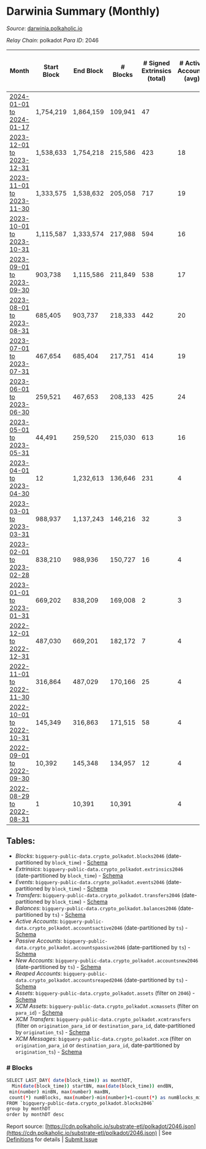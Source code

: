 # Darwinia Summary (Monthly)

_Source_: [darwinia.polkaholic.io](https://darwinia.polkaholic.io)

*Relay Chain*: polkadot
*Para ID*: 2046



| Month | Start Block | End Block | # Blocks | # Signed Extrinsics (total) | # Active Accounts (avg) | # Addresses with Balances (max) | Issues |
| ----- | ----------- | --------- | -------- | --------------------------- | ----------------------- | ------------------------------- | ------ |
| [2024-01-01 to 2024-01-17](/polkadot/2046-darwinia/2024-01-31.md) | 1,754,219 | 1,864,159 | 109,941 | 47 |  | 1,024 | -   |   
| [2023-12-01 to 2023-12-31](/polkadot/2046-darwinia/2023-12-31.md) | 1,538,633 | 1,754,218 | 215,586 | 423 | 18 | 992 | -   |   
| [2023-11-01 to 2023-11-30](/polkadot/2046-darwinia/2023-11-30.md) | 1,333,575 | 1,538,632 | 205,058 | 717 | 19 | 936 | -   |   
| [2023-10-01 to 2023-10-31](/polkadot/2046-darwinia/2023-10-31.md) | 1,115,587 | 1,333,574 | 217,988 | 594 | 16 | 890 | -   |   
| [2023-09-01 to 2023-09-30](/polkadot/2046-darwinia/2023-09-30.md) | 903,738 | 1,115,586 | 211,849 | 538 | 17 | 846 | -   |   
| [2023-08-01 to 2023-08-31](/polkadot/2046-darwinia/2023-08-31.md) | 685,405 | 903,737 | 218,333 | 442 | 20 | 812 | -   |   
| [2023-07-01 to 2023-07-31](/polkadot/2046-darwinia/2023-07-31.md) | 467,654 | 685,404 | 217,751 | 414 | 19 | 774 | -   |   
| [2023-06-01 to 2023-06-30](/polkadot/2046-darwinia/2023-06-30.md) | 259,521 | 467,653 | 208,133 | 425 | 24 | 737 | -   |   
| [2023-05-01 to 2023-05-31](/polkadot/2046-darwinia/2023-05-31.md) | 44,491 | 259,520 | 215,030 | 613 | 16 | 688 | -   |   
| [2023-04-01 to 2023-04-30](/polkadot/2046-darwinia/2023-04-30.md) | 12 | 1,232,613 | 136,646 | 231 | 4 | 552 | - 1,095,956 (88.91%) |   
| [2023-03-01 to 2023-03-31](/polkadot/2046-darwinia/2023-03-31.md) | 988,937 | 1,137,243 | 146,216 | 32 | 3 | 22 | - 2,091 (1.41%) |   
| [2023-02-01 to 2023-02-28](/polkadot/2046-darwinia/2023-02-28.md) | 838,210 | 988,936 | 150,727 | 16 | 4 | 19 | -   |   
| [2023-01-01 to 2023-01-31](/polkadot/2046-darwinia/2023-01-31.md) | 669,202 | 838,209 | 169,008 | 2 | 3 | 19 | -   |   
| [2022-12-01 to 2022-12-31](/polkadot/2046-darwinia/2022-12-31.md) | 487,030 | 669,201 | 182,172 | 7 | 4 | 19 | -   |   
| [2022-11-01 to 2022-11-30](/polkadot/2046-darwinia/2022-11-30.md) | 316,864 | 487,029 | 170,166 | 25 | 4 | 18 | -   |   
| [2022-10-01 to 2022-10-31](/polkadot/2046-darwinia/2022-10-31.md) | 145,349 | 316,863 | 171,515 | 58 | 4 | 18 | -   |   
| [2022-09-01 to 2022-09-30](/polkadot/2046-darwinia/2022-09-30.md) | 10,392 | 145,348 | 134,957 | 12 | 4 | 8 | -   |   
| [2022-08-29 to 2022-08-31](/polkadot/2046-darwinia/2022-08-31.md) | 1 | 10,391 | 10,391 |  | 4 | 2 | -   |   

## Tables:

* _Blocks_: `bigquery-public-data.crypto_polkadot.blocks2046` (date-partitioned by `block_time`) - [Schema](/schema/balances.json)
* _Extrinsics_: `bigquery-public-data.crypto_polkadot.extrinsics2046` (date-partitioned by `block_time`) - [Schema](/schema/extrinsics.json)
* _Events_: `bigquery-public-data.crypto_polkadot.events2046` (date-partitioned by `block_time`) - [Schema](/schema/events.json)
* _Transfers_: `bigquery-public-data.crypto_polkadot.transfers2046` (date-partitioned by `block_time`) - [Schema](/schema/transfers.json)
* _Balances_: `bigquery-public-data.crypto_polkadot.balances2046` (date-partitioned by `ts`) - [Schema](/schema/balances.json)
* _Active Accounts_: `bigquery-public-data.crypto_polkadot.accountsactive2046` (date-partitioned by `ts`) - [Schema](/schema/accountsactive.json)
* _Passive Accounts_: `bigquery-public-data.crypto_polkadot.accountspassive2046` (date-partitioned by `ts`) - [Schema](/schema/accountspassive.json)
* _New Accounts_: `bigquery-public-data.crypto_polkadot.accountsnew2046` (date-partitioned by `ts`) - [Schema](/schema/accountsnew.json)
* _Reaped Accounts_: `bigquery-public-data.crypto_polkadot.accountsreaped2046` (date-partitioned by `ts`) - [Schema](/schema/accountsreaped.json)
* _Assets_: `bigquery-public-data.crypto_polkadot.assets` (filter on `2046`) - [Schema](/schema/assets.json)
* _XCM Assets_: `bigquery-public-data.crypto_polkadot.xcmassets` (filter on `para_id`) - [Schema](/schema/xcmassets.json)
* _XCM Transfers_: `bigquery-public-data.crypto_polkadot.xcmtransfers` (filter on `origination_para_id` or `destination_para_id`, date-partitioned by `origination_ts`) - [Schema](/schema/xcmtransfers.json)
* _XCM Messages_: `bigquery-public-data.crypto_polkadot.xcm` (filter on `origination_para_id` or `destination_para_id`, date-partitioned by `origination_ts`) - [Schema](/schema/xcm.json)

### # Blocks
```bash
SELECT LAST_DAY( date(block_time)) as monthDT,
  Min(date(block_time)) startBN, max(date(block_time)) endBN, 
 min(number) minBN, max(number) maxBN, 
 count(*) numBlocks, max(number)-min(number)+1-count(*) as numBlocks_missing 
FROM `bigquery-public-data.crypto_polkadot.blocks2046` 
group by monthDT 
order by monthDT desc
```


Report source: [https://cdn.polkaholic.io/substrate-etl/polkadot/2046.json](https://cdn.polkaholic.io/substrate-etl/polkadot/2046.json) | See [Definitions](/DEFINITIONS.md) for details | [Submit Issue](https://github.com/colorfulnotion/substrate-etl/issues)
